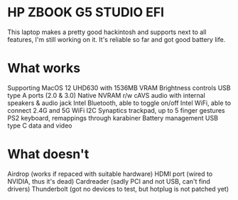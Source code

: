 # HP ZBOOK G5 STUDIO EFI
This laptop makes a pretty good hackintosh and supports next to all features, I'm still working on it. It's reliable so far and got good battery life. 

# What works
 Supporting MacOS 12
 UHD630 with 1536MB VRAM
 Brightness controls
 USB type A ports (2.0 & 3.0)
 Native NVRAM r/w
 cAVS audio with internal speakers & audio jack
 Intel Bluetooth, able to toggle on/off
 Intel WiFi, able to connect 2.4G and 5G WiFi
 I2C Synaptics trackpad, up to 5 finger gestures
 PS2 keyboard, remappings through karabiner
 Battery management
 USB type C data and video
# What doesn't
 Airdrop (works if repaced with suitable hardware)
 HDMI port (wired to NVIDIA, thus it's dead)
 Cardreader (sadly PCI and not USB, can't find drivers)
 Thunderbolt (got no devices to test, but hotplug is not patched yet)

